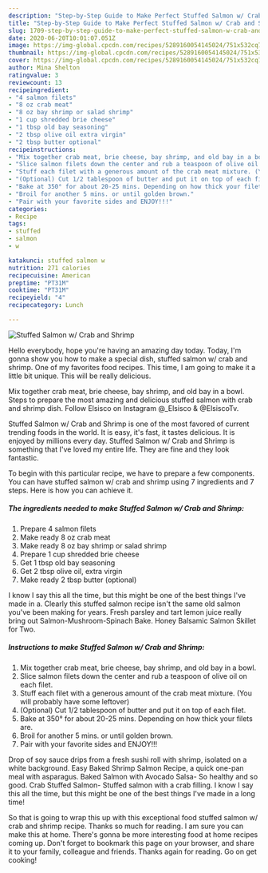 ```yaml
---
description: "Step-by-Step Guide to Make Perfect Stuffed Salmon w/ Crab and Shrimp"
title: "Step-by-Step Guide to Make Perfect Stuffed Salmon w/ Crab and Shrimp"
slug: 1709-step-by-step-guide-to-make-perfect-stuffed-salmon-w-crab-and-shrimp
date: 2020-06-20T10:01:07.051Z
image: https://img-global.cpcdn.com/recipes/5289160054145024/751x532cq70/stuffed-salmon-w-crab-and-shrimp-recipe-main-photo.jpg
thumbnail: https://img-global.cpcdn.com/recipes/5289160054145024/751x532cq70/stuffed-salmon-w-crab-and-shrimp-recipe-main-photo.jpg
cover: https://img-global.cpcdn.com/recipes/5289160054145024/751x532cq70/stuffed-salmon-w-crab-and-shrimp-recipe-main-photo.jpg
author: Mina Shelton
ratingvalue: 3
reviewcount: 13
recipeingredient:
- "4 salmon filets"
- "8 oz crab meat"
- "8 oz bay shrimp or salad shrimp"
- "1 cup shredded brie cheese"
- "1 tbsp old bay seasoning"
- "2 tbsp olive oil extra virgin"
- "2 tbsp butter optional"
recipeinstructions:
- "Mix together crab meat, brie cheese, bay shrimp, and old bay in a bowl."
- "Slice salmon filets down the center and rub a teaspoon of olive oil on each filet."
- "Stuff each filet with a generous amount of the crab meat mixture. (You will probably have some leftover)"
- "(Optional) Cut 1/2 tablespoon of butter and put it on top of each filet."
- "Bake at 350° for about 20-25 mins. Depending on how thick your filets are."
- "Broil for another 5 mins. or until golden brown."
- "Pair with your favorite sides and ENJOY!!!"
categories:
- Recipe
tags:
- stuffed
- salmon
- w

katakunci: stuffed salmon w 
nutrition: 271 calories
recipecuisine: American
preptime: "PT31M"
cooktime: "PT31M"
recipeyield: "4"
recipecategory: Lunch

---
```



![Stuffed Salmon w/ Crab and Shrimp](https://img-global.cpcdn.com/recipes/5289160054145024/751x532cq70/stuffed-salmon-w-crab-and-shrimp-recipe-main-photo.jpg)

Hello everybody, hope you're having an amazing day today. Today, I'm gonna show you how to make a special dish, stuffed salmon w/ crab and shrimp. One of my favorites food recipes. This time, I am going to make it a little bit unique. This will be really delicious.

Mix together crab meat, brie cheese, bay shrimp, and old bay in a bowl. Steps to prepare the most amazing and delicious stuffed salmon with crab and shrimp dish. Follow Elsisco on Instagram @_Elsisco &amp; @ElsiscoTv.

Stuffed Salmon w/ Crab and Shrimp is one of the most favored of current trending foods in the world. It is easy, it's fast, it tastes delicious. It is enjoyed by millions every day. Stuffed Salmon w/ Crab and Shrimp is something that I've loved my entire life. They are fine and they look fantastic.


To begin with this particular recipe, we have to prepare a few components. You can have stuffed salmon w/ crab and shrimp using 7 ingredients and 7 steps. Here is how you can achieve it.

<!--inarticleads1-->

##### The ingredients needed to make Stuffed Salmon w/ Crab and Shrimp:

1. Prepare 4 salmon filets
1. Make ready 8 oz crab meat
1. Make ready 8 oz bay shrimp or salad shrimp
1. Prepare 1 cup shredded brie cheese
1. Get 1 tbsp old bay seasoning
1. Get 2 tbsp olive oil, extra virgin
1. Make ready 2 tbsp butter (optional)


I know I say this all the time, but this might be one of the best things I&#39;ve made in a. Clearly this stuffed salmon recipe isn&#39;t the same old salmon you&#39;ve been making for years. Fresh parsley and tart lemon juice really bring out Salmon-Mushroom-Spinach Bake. Honey Balsamic Salmon Skillet for Two. 

<!--inarticleads2-->

##### Instructions to make Stuffed Salmon w/ Crab and Shrimp:

1. Mix together crab meat, brie cheese, bay shrimp, and old bay in a bowl.
1. Slice salmon filets down the center and rub a teaspoon of olive oil on each filet.
1. Stuff each filet with a generous amount of the crab meat mixture. (You will probably have some leftover)
1. (Optional) Cut 1/2 tablespoon of butter and put it on top of each filet.
1. Bake at 350° for about 20-25 mins. Depending on how thick your filets are.
1. Broil for another 5 mins. or until golden brown.
1. Pair with your favorite sides and ENJOY!!!


Drop of soy sauce drips from a fresh sushi roll with shrimp, isolated on a white background. Easy Baked Shrimp Salmon Recipe, a quick one-pan meal with asparagus. Baked Salmon with Avocado Salsa- So healthy and so good. Crab Stuffed Salmon- Stuffed salmon with a crab filling. I know I say this all the time, but this might be one of the best things I&#39;ve made in a long time! 

So that is going to wrap this up with this exceptional food stuffed salmon w/ crab and shrimp recipe. Thanks so much for reading. I am sure you can make this at home. There's gonna be more interesting food at home recipes coming up. Don't forget to bookmark this page on your browser, and share it to your family, colleague and friends. Thanks again for reading. Go on get cooking!
